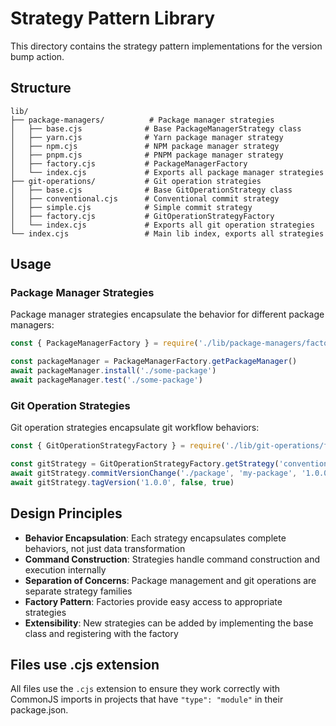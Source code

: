 # Strategy Pattern Library

This directory contains the strategy pattern implementations for the version bump action.

## Structure

```
lib/
├── package-managers/          # Package manager strategies
│   ├── base.cjs              # Base PackageManagerStrategy class
│   ├── yarn.cjs              # Yarn package manager strategy
│   ├── npm.cjs               # NPM package manager strategy
│   ├── pnpm.cjs              # PNPM package manager strategy
│   ├── factory.cjs           # PackageManagerFactory
│   └── index.cjs             # Exports all package manager strategies
├── git-operations/           # Git operation strategies
│   ├── base.cjs              # Base GitOperationStrategy class
│   ├── conventional.cjs      # Conventional commit strategy
│   ├── simple.cjs            # Simple commit strategy
│   ├── factory.cjs           # GitOperationStrategyFactory
│   └── index.cjs             # Exports all git operation strategies
└── index.cjs                 # Main lib index, exports all strategies
```

## Usage

### Package Manager Strategies

Package manager strategies encapsulate the behavior for different package managers:

```javascript
const { PackageManagerFactory } = require('./lib/package-managers/factory.cjs')

const packageManager = PackageManagerFactory.getPackageManager()
await packageManager.install('./some-package')
await packageManager.test('./some-package')
```

### Git Operation Strategies

Git operation strategies encapsulate git workflow behaviors:

```javascript
const { GitOperationStrategyFactory } = require('./lib/git-operations/factory.cjs')

const gitStrategy = GitOperationStrategyFactory.getStrategy('conventional')
await gitStrategy.commitVersionChange('./package', 'my-package', '1.0.0', 'patch', template)
await gitStrategy.tagVersion('1.0.0', false, true)
```

## Design Principles

- **Behavior Encapsulation**: Each strategy encapsulates complete behaviors, not just data transformation
- **Command Construction**: Strategies handle command construction and execution internally
- **Separation of Concerns**: Package management and git operations are separate strategy families
- **Factory Pattern**: Factories provide easy access to appropriate strategies
- **Extensibility**: New strategies can be added by implementing the base class and registering with the factory

## Files use .cjs extension

All files use the `.cjs` extension to ensure they work correctly with CommonJS imports in projects that have `"type": "module"` in their package.json.
